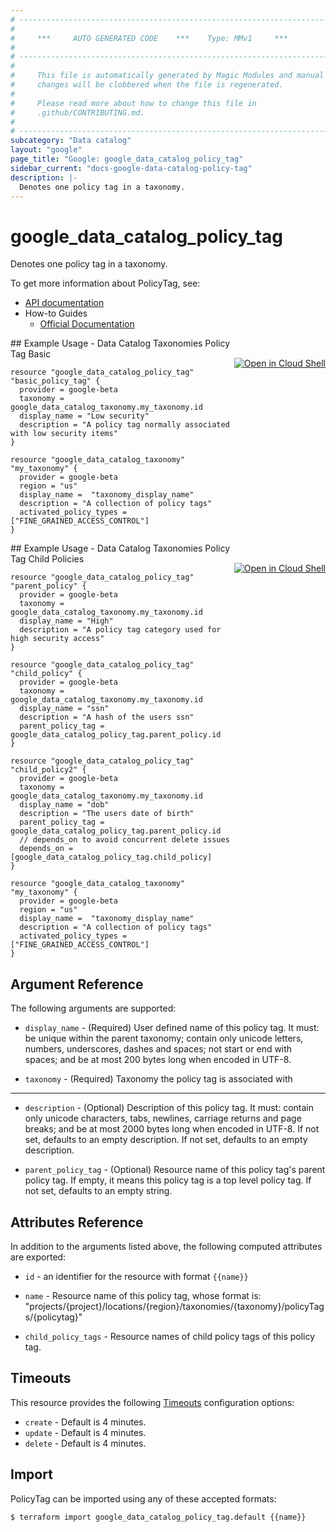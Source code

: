 ```yaml
---
# ----------------------------------------------------------------------------
#
#     ***     AUTO GENERATED CODE    ***    Type: MMv1     ***
#
# ----------------------------------------------------------------------------
#
#     This file is automatically generated by Magic Modules and manual
#     changes will be clobbered when the file is regenerated.
#
#     Please read more about how to change this file in
#     .github/CONTRIBUTING.md.
#
# ----------------------------------------------------------------------------
subcategory: "Data catalog"
layout: "google"
page_title: "Google: google_data_catalog_policy_tag"
sidebar_current: "docs-google-data-catalog-policy-tag"
description: |-
  Denotes one policy tag in a taxonomy.
---
```


# google\_data\_catalog\_policy\_tag

Denotes one policy tag in a taxonomy.

To get more information about PolicyTag, see:

* [API documentation](https://cloud.google.com/data-catalog/docs/reference/rest/v1beta1/projects.locations.taxonomies.policyTags)
* How-to Guides
    * [Official Documentation](https://cloud.google.com/data-catalog/docs)

<div class = "oics-button" style="float: right; margin: 0 0 -15px">
  <a href="https://console.cloud.google.com/cloudshell/open?cloudshell_git_repo=https%3A%2F%2Fgithub.com%2Fterraform-google-modules%2Fdocs-examples.git&cloudshell_working_dir=data_catalog_taxonomies_policy_tag_basic&cloudshell_image=gcr.io%2Fgraphite-cloud-shell-images%2Fterraform%3Alatest&open_in_editor=main.tf&cloudshell_print=.%2Fmotd&cloudshell_tutorial=.%2Ftutorial.md" target="_blank">
    <img alt="Open in Cloud Shell" src="//gstatic.com/cloudssh/images/open-btn.svg" style="max-height: 44px; margin: 32px auto; max-width: 100%;">
  </a>
</div>
## Example Usage - Data Catalog Taxonomies Policy Tag Basic


```hcl
resource "google_data_catalog_policy_tag" "basic_policy_tag" {
  provider = google-beta
  taxonomy = google_data_catalog_taxonomy.my_taxonomy.id
  display_name = "Low security"
  description = "A policy tag normally associated with low security items"
}

resource "google_data_catalog_taxonomy" "my_taxonomy" {
  provider = google-beta
  region = "us"
  display_name =  "taxonomy_display_name"
  description = "A collection of policy tags"
  activated_policy_types = ["FINE_GRAINED_ACCESS_CONTROL"]
}
```
<div class = "oics-button" style="float: right; margin: 0 0 -15px">
  <a href="https://console.cloud.google.com/cloudshell/open?cloudshell_git_repo=https%3A%2F%2Fgithub.com%2Fterraform-google-modules%2Fdocs-examples.git&cloudshell_working_dir=data_catalog_taxonomies_policy_tag_child_policies&cloudshell_image=gcr.io%2Fgraphite-cloud-shell-images%2Fterraform%3Alatest&open_in_editor=main.tf&cloudshell_print=.%2Fmotd&cloudshell_tutorial=.%2Ftutorial.md" target="_blank">
    <img alt="Open in Cloud Shell" src="//gstatic.com/cloudssh/images/open-btn.svg" style="max-height: 44px; margin: 32px auto; max-width: 100%;">
  </a>
</div>
## Example Usage - Data Catalog Taxonomies Policy Tag Child Policies


```hcl
resource "google_data_catalog_policy_tag" "parent_policy" {
  provider = google-beta
  taxonomy = google_data_catalog_taxonomy.my_taxonomy.id
  display_name = "High"
  description = "A policy tag category used for high security access"
}

resource "google_data_catalog_policy_tag" "child_policy" {
  provider = google-beta
  taxonomy = google_data_catalog_taxonomy.my_taxonomy.id
  display_name = "ssn"
  description = "A hash of the users ssn"
  parent_policy_tag = google_data_catalog_policy_tag.parent_policy.id
}

resource "google_data_catalog_policy_tag" "child_policy2" {
  provider = google-beta
  taxonomy = google_data_catalog_taxonomy.my_taxonomy.id
  display_name = "dob"
  description = "The users date of birth"
  parent_policy_tag = google_data_catalog_policy_tag.parent_policy.id
  // depends_on to avoid concurrent delete issues
  depends_on = [google_data_catalog_policy_tag.child_policy]
}

resource "google_data_catalog_taxonomy" "my_taxonomy" {
  provider = google-beta
  region = "us"
  display_name =  "taxonomy_display_name"
  description = "A collection of policy tags"
  activated_policy_types = ["FINE_GRAINED_ACCESS_CONTROL"]
}
```

## Argument Reference

The following arguments are supported:


* `display_name` -
  (Required)
  User defined name of this policy tag. It must: be unique within the parent
  taxonomy; contain only unicode letters, numbers, underscores, dashes and spaces;
  not start or end with spaces; and be at most 200 bytes long when encoded in UTF-8.

* `taxonomy` -
  (Required)
  Taxonomy the policy tag is associated with


- - -


* `description` -
  (Optional)
  Description of this policy tag. It must: contain only unicode characters, tabs,
  newlines, carriage returns and page breaks; and be at most 2000 bytes long when
  encoded in UTF-8. If not set, defaults to an empty description.
  If not set, defaults to an empty description.

* `parent_policy_tag` -
  (Optional)
  Resource name of this policy tag's parent policy tag.
  If empty, it means this policy tag is a top level policy tag.
  If not set, defaults to an empty string.


## Attributes Reference

In addition to the arguments listed above, the following computed attributes are exported:

* `id` - an identifier for the resource with format `{{name}}`

* `name` -
  Resource name of this policy tag, whose format is:
  "projects/{project}/locations/{region}/taxonomies/{taxonomy}/policyTags/{policytag}"

* `child_policy_tags` -
  Resource names of child policy tags of this policy tag.


## Timeouts

This resource provides the following
[Timeouts](/docs/configuration/resources.html#timeouts) configuration options:

- `create` - Default is 4 minutes.
- `update` - Default is 4 minutes.
- `delete` - Default is 4 minutes.

## Import


PolicyTag can be imported using any of these accepted formats:

```
$ terraform import google_data_catalog_policy_tag.default {{name}}
```
